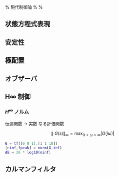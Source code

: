 % 現代制御論
%
%

## 状態方程式表現

## 安定性

## 極配置

## オブザーバ

## H∞ 制御

### $H^\infty$ ノルム

伝達関数 → 実数 なる評価関数

$$
\parallel G(s) \parallel_\infty = \max_{0 < \omega < \infty} |G(j\omega)|
$$

```matlab
G = tf([0 0 1],[1 1 10])
[ninf,fpeak] = norm(G,inf)
dB = 20 * log10(ninf)
```

## カルマンフィルタ
